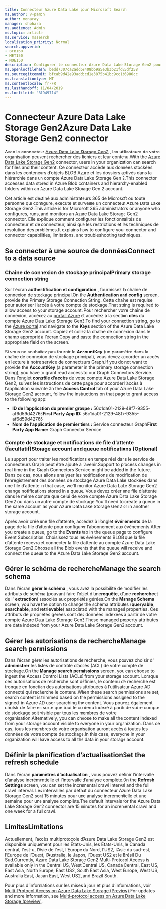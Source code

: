 ```yaml
---
title: Connecteur Azure Data Lake pour Microsoft Search
ms.author: v-pamcn
author: monaray
manager: shohara
ms.audience: Admin
ms.topic: article
ms.service: mssearch
localization_priority: Normal
search.appverid:
- BFB160
- MET150
- MOE150
description: Configurer le connecteur Azure Data Lake Storage Gen2 pour Microsoft Search
ms.openlocfilehash: bedd7307ca2add52408bb9a5e3b3b21fd75df258
ms.sourcegitcommit: bfcab9d42e93addccd1e3875b41bc9cc1b6986cc
ms.translationtype: MT
ms.contentlocale: fr-FR
ms.lasthandoff: 11/04/2019
ms.locfileid: "37949714"
---
```

# <a name="azure-data-lake-storage-gen2-connector"></a><span data-ttu-id="a225a-103">Connecteur Azure Data Lake Storage Gen2</span><span class="sxs-lookup"><span data-stu-id="a225a-103">Azure Data Lake Storage Gen2 connector</span></span>

<span data-ttu-id="a225a-104">Avec le connecteur [Azure Data Lake Storage Gen2](https://docs.microsoft.com/azure/storage/blobs/data-lake-storage-introduction) , les utilisateurs de votre organisation peuvent rechercher des fichiers et leur contenu.</span><span class="sxs-lookup"><span data-stu-id="a225a-104">With the [Azure Data Lake Storage Gen2](https://docs.microsoft.com/azure/storage/blobs/data-lake-storage-introduction) connector, users in your organization can search for files and their content.</span></span> <span data-ttu-id="a225a-105">Ce connecteur accède aux données stockées dans les conteneurs d’objets BLOB Azure et les dossiers activés dans la hiérarchie dans un compte Azure Data Lake Storage Gen 2.</span><span class="sxs-lookup"><span data-stu-id="a225a-105">This connector accesses data stored in Azure Blob containers and hierarchy-enabled folders within an Azure Data Lake Storage Gen 2 account.</span></span>

<span data-ttu-id="a225a-106">Cet article est destiné aux administrateurs 365 de Microsoft ou toute personne qui configure, exécute et surveille un connecteur Azure Data Lake Storage Gen2.</span><span class="sxs-lookup"><span data-stu-id="a225a-106">This article is for Microsoft 365 administrators or anyone who configures, runs, and monitors an Azure Data Lake Storage Gen2 connector.</span></span> <span data-ttu-id="a225a-107">Elle explique comment configurer les fonctionnalités de connecteur et de connecteur, ainsi que les restrictions et les techniques de résolution des problèmes.</span><span class="sxs-lookup"><span data-stu-id="a225a-107">It explains how to configure your connector and connector capabilities, limitations, and troubleshooting techniques.</span></span>

## <a name="connect-to-a-data-source"></a><span data-ttu-id="a225a-108">Se connecter à une source de données</span><span class="sxs-lookup"><span data-stu-id="a225a-108">Connect to a data source</span></span>

### <a name="primary-storage-connection-string"></a><span data-ttu-id="a225a-109">Chaîne de connexion de stockage principal</span><span class="sxs-lookup"><span data-stu-id="a225a-109">Primary storage connection string</span></span> 
<span data-ttu-id="a225a-110">Sur l’écran **authentification et configuration** , fournissez la chaîne de connexion de stockage principal.</span><span class="sxs-lookup"><span data-stu-id="a225a-110">On the **Authentication and config** screen, provide the Primary Storage Connection String.</span></span> <span data-ttu-id="a225a-111">Cette chaîne est requise pour autoriser l’accès à votre compte de stockage.</span><span class="sxs-lookup"><span data-stu-id="a225a-111">That string is required to allow access to your storage account.</span></span> <span data-ttu-id="a225a-112">Pour rechercher votre chaîne de connexion, accédez au [portail Azure](https://ms.portal.azure.com/#home) et accédez à la section **clés** du compte Azure Data Lake Storage Gen2.</span><span class="sxs-lookup"><span data-stu-id="a225a-112">To find your connection string, go to the [Azure portal](https://ms.portal.azure.com/#home) and navigate to the **Keys** section of the Azure Data Lake Storage Gen2 account.</span></span> <span data-ttu-id="a225a-113">Copiez et collez la chaîne de connexion dans le champ approprié à l’écran.</span><span class="sxs-lookup"><span data-stu-id="a225a-113">Copy and paste the connection string in the appropriate field on the screen.</span></span>

<span data-ttu-id="a225a-114">Si vous ne souhaitez pas fournir le **AccountKey** (un paramètre dans la chaîne de connexion de stockage principal), vous devez accorder un accès en lecture à notre service de connecteurs Graph.</span><span class="sxs-lookup"><span data-stu-id="a225a-114">If you do not want to provide the **AccountKey** (a parameter in the primary storage connection string), you have to grant read access to our Graph Connectors Service.</span></span> <span data-ttu-id="a225a-115">Dans l’onglet **contrôle d’accès** de votre compte Azure Data Lake Storage Gen2, suivez les instructions de cette page pour accorder l’accès à l’application suivante :</span><span class="sxs-lookup"><span data-stu-id="a225a-115">In the **Access Control** tab of your Azure Data Lake Storage Gen2 account, follow the instructions on that page to grant access to the following app:</span></span>
* <span data-ttu-id="a225a-116">**ID de l’application du premier groupe :** 56c1da01-2129-48f7-9355-af6d59d42766</span><span class="sxs-lookup"><span data-stu-id="a225a-116">**First Party App ID:** 56c1da01-2129-48f7-9355-af6d59d42766</span></span>
* <span data-ttu-id="a225a-117">**Nom de l’application de premier tiers :** Service connecteur Graph</span><span class="sxs-lookup"><span data-stu-id="a225a-117">**First Party App Name:** Graph Connector Service</span></span>

### <a name="storage-account-and-queue-notifications-optional"></a><span data-ttu-id="a225a-118">Compte de stockage et notifications de file d’attente (facultatif)</span><span class="sxs-lookup"><span data-stu-id="a225a-118">Storage account and queue notifications (Optional)</span></span>
<span data-ttu-id="a225a-119">Le support pour traiter les modifications en temps réel dans le service de connecteurs Graph peut être ajouté à l’avenir.</span><span class="sxs-lookup"><span data-stu-id="a225a-119">Support to process changes in real time in the Graph Connectors Service might be added in the future.</span></span> <span data-ttu-id="a225a-120">Dans ce cas, nous allons analyser les notifications de modification de l’enregistrement des données de stockage Azure Data Lake stockées dans une file d’attente.</span><span class="sxs-lookup"><span data-stu-id="a225a-120">In that case, we'll monitor Azure Data Lake Storage Gen2 change notifications stored in a queue.</span></span> <span data-ttu-id="a225a-121">Vous devez créer une file d’attente dans le même compte que celui de votre compte Azure Data Lake Storage Gen2 ou dans un autre compte de stockage.</span><span class="sxs-lookup"><span data-stu-id="a225a-121">You'll need to create a queue in the same account as your Azure Data Lake Storage Gen2 or in another storage account.</span></span>

<span data-ttu-id="a225a-122">Après avoir créé une file d’attente, accédez à l’onglet **événements** de la page de la file d’attente pour configurer l’abonnement aux événements.</span><span class="sxs-lookup"><span data-stu-id="a225a-122">After you create a queue, go to the **Events** tab in the queue page to configure Event Subscription.</span></span> <span data-ttu-id="a225a-123">Choisissez tous les événements BLOB que la file d’attente recevra et connecter la file d’attente au compte Azure Data Lake Storage Gen2.</span><span class="sxs-lookup"><span data-stu-id="a225a-123">Choose all the Blob events that the queue will receive and connect the queue to the Azure Data Lake Storage Gen2 account.</span></span>

## <a name="manage-the-search-schema"></a><span data-ttu-id="a225a-124">Gérer le schéma de recherche</span><span class="sxs-lookup"><span data-stu-id="a225a-124">Manage the search schema</span></span>
<span data-ttu-id="a225a-125">Dans l’écran **gérer le schéma** , vous avez la possibilité de modifier les attributs de schéma (pouvant faire l’objet d’une**requête**, d’une **recherche**et de l' **extraction**) associés aux propriétés gérées.</span><span class="sxs-lookup"><span data-stu-id="a225a-125">On the **Manage Schema** screen, you have the option to change the schema attributes (**queryable**, **searchable**, and **retrievable**) associated with the managed properties.</span></span> <span data-ttu-id="a225a-126">Ces attributs de propriétés gérées sont des données indexées à partir de votre compte Azure Data Lake Storage Gen2.</span><span class="sxs-lookup"><span data-stu-id="a225a-126">These managed property attributes are data indexed from your Azure Data Lake Storage Gen2 account.</span></span>

## <a name="manage-search-permissions"></a><span data-ttu-id="a225a-127">Gérer les autorisations de recherche</span><span class="sxs-lookup"><span data-stu-id="a225a-127">Manage search permissions</span></span>
<span data-ttu-id="a225a-128">Dans l’écran gérer les autorisations de recherche, vous pouvez choisir d' **administrer** les listes de contrôle d’accès (ACL) de votre compte de stockage.</span><span class="sxs-lookup"><span data-stu-id="a225a-128">On the **Manage search permissions** screen, you can choose to ingest the Access Control Lists (ACLs) from your storage account.</span></span> <span data-ttu-id="a225a-129">Lorsque ces autorisations de recherche sont définies, le contenu de recherche est tronqué en fonction des autorisations attribuées à l’utilisateur Azure AD connecté qui recherche le contenu.</span><span class="sxs-lookup"><span data-stu-id="a225a-129">When these search permissions are set, search content is trimmed based on the permissions assigned to the signed-in Azure AD user searching the content.</span></span> <span data-ttu-id="a225a-130">Vous pouvez également choisir de faire en sorte que tout le contenu indexé à partir de votre compte de stockage soit visible par tous les membres de votre organisation.</span><span class="sxs-lookup"><span data-stu-id="a225a-130">Alternatively, you can choose to make all the content indexed from your storage account visible to everyone in your organization.</span></span> <span data-ttu-id="a225a-131">Dans ce cas, tous les membres de votre organisation auront accès à toutes les données de votre compte de stockage.</span><span class="sxs-lookup"><span data-stu-id="a225a-131">In this case, everyone in your organization will have access to all the data in your storage account.</span></span>
 
## <a name="set-the-refresh-schedule"></a><span data-ttu-id="a225a-132">Définir la planification d’actualisation</span><span class="sxs-lookup"><span data-stu-id="a225a-132">Set the refresh schedule</span></span>
<span data-ttu-id="a225a-133">Dans l’écran **paramètres d’actualisation** , vous pouvez définir l’intervalle d’analyse incrémentielle et l’intervalle d’analyse complète.</span><span class="sxs-lookup"><span data-stu-id="a225a-133">On the **Refresh Settings** screen, you can set the incremental crawl interval and the full crawl interval.</span></span> <span data-ttu-id="a225a-134">Les intervalles par défaut du connecteur Azure Data Lake Storage Gen2 sont 15 minutes pour une analyse incrémentielle et une semaine pour une analyse complète.</span><span class="sxs-lookup"><span data-stu-id="a225a-134">The default intervals for the Azure Data Lake Storage Gen2 connector are 15 minutes for an incremental crawl and one week for a full crawl.</span></span>
 
## <a name="limitations"></a><span data-ttu-id="a225a-135">Limites</span><span class="sxs-lookup"><span data-stu-id="a225a-135">Limitations</span></span>
<span data-ttu-id="a225a-136">Actuellement, l’accès multiprotocole d’Azure Data Lake Storage Gen2 est disponible uniquement pour les États-Unis, les États-Unis, le Canada central, l’est-u, l’Asie de l’est, l’Europe du Nord, l’US2, l’Asie du sud-est, l’Europe de l’Ouest, l’Australie, le Japon, l’Ouest US2 et le Brésil Du Sud.</span><span class="sxs-lookup"><span data-stu-id="a225a-136">Currently, Azure Data Lake Storage Gen2 Multi-Protocol Access is available only in the Central US, West Central US, Canada Central, East US, East Asia, North Europe, East US2, South East Asia, West Europe, West US, Australia East, Japan East, West US2, and Brazil South.</span></span>

<span data-ttu-id="a225a-137">Pour plus d’informations sur les mises à jour et plus d’informations, voir [Multi-Protocol Access on Azure Data Lake Storage (Preview)](https://docs.microsoft.com/azure/storage/blobs/data-lake-storage-multi-protocol-access).</span><span class="sxs-lookup"><span data-stu-id="a225a-137">For updates and more information, see  [Multi-protocol access on Azure Data Lake Storage (preview)](https://docs.microsoft.com/azure/storage/blobs/data-lake-storage-multi-protocol-access).</span></span>


